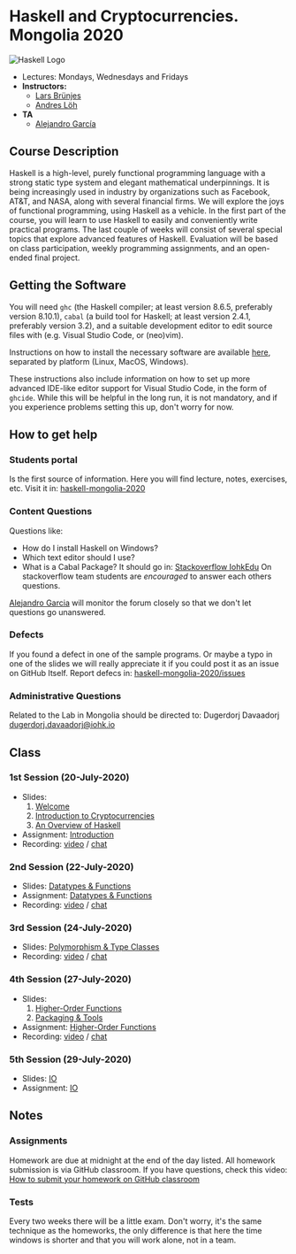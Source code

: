 # Haskell and Cryptocurrencies. Mongolia 2020

![Haskell Logo](https://upload.wikimedia.org/wikipedia/commons/1/1c/Haskell-Logo.svg)

- Lectures: Mondays, Wednesdays and Fridays
- **Instructors:**
  - [Lars Brünjes](https://iohk.io/en/team/lars-brunjes)
  - [Andres Löh](http://www.well-typed.com/people/andres/)
- **TA**
  - [Alejandro García](https://iohk.io/en/team/alejandro-garcia)

## Course Description

Haskell is a high-level, purely functional programming language with a
strong static type system and elegant mathematical underpinnings. It is
being increasingly used in industry by organizations such as Facebook,
AT\&T, and NASA, along with several financial firms. We will explore the
joys of functional programming, using Haskell as a vehicle. In the first
part of the course, you will learn to use Haskell to easily and
conveniently write practical programs. The last couple of weeks will
consist of several special topics that explore advanced features of
Haskell. Evaluation will be based on class participation, weekly
programming assignments, and an open-ended final project.

## Getting the Software

You will need `ghc` (the Haskell compiler; at least version 8.6.5, preferably
version 8.10.1), `cabal` (a build tool for Haskell; at least version 2.4.1,
preferably version 3.2), and a suitable development editor to edit source files
with (e.g. Visual Studio Code, or (neo)vim).

Instructions on how to install the necessary software are available [here](https://github.com/zfoh/haskell-simple-install/blob/master/README.md),
separated by platform (Linux, MacOS, Windows).

These instructions also include information on how to set up more advanced IDE-like
editor support for Visual Studio Code, in the form of `ghcide`. While this will be
helpful in the long run, it is not mandatory, and if you experience problems setting
this up, don't worry for now.

## How to get help

### Students portal

Is the first source of information. Here you will find
lecture, notes, exercises, etc.
Visit it in: [haskell-mongolia-2020](https://github.com/iohkedu/haskell-mongolia-2020)

### Content Questions

Questions like:

- How do I install Haskell on Windows?
- Which text editor should I use?
- What is a Cabal Package?
  It should go in: [Stackoverflow IohkEdu](https://stackoverflow.com/c/iohkedu/questions)
  On stackoverflow team students are _encouraged_ to answer each others questions.

[Alejandro Garcia](alejandro.garcia@iohk.io) will monitor the forum closely
so that we don't let questions go unanswered.

### Defects

If you found a defect in one of the sample programs.
Or maybe a typo in one of the slides we will really appreciate it
if you could post it as an issue on GitHub Itself.
Report defecs in: [haskell-mongolia-2020/issues](https://github.com/iohkedu/haskell-mongolia-2020/issues)

### Administrative Questions

Related to the Lab in Mongolia should be directed to:
Dugerdorj Davaadorj <dugerdorj.davaadorj@iohk.io>

## Class

### 1st Session (20-July-2020)

- Slides:
  1. [Welcome](../lectures/00-welcome.pdf)
  2. [Introduction to Cryptocurrencies](../lectures/01-intro-cryptocurrencies.pdf)
  3. [An Overview of Haskell](../lectures/02-overview-haskell.pdf)
- Assignment: [Introduction](https://classroom.github.com/a/ZFu9YQF5)
- Recording:
  [video](https://drive.google.com/file/d/1u0xNcuoi9cLTFMenfEbNRXqe0S5sI-nj/view?usp=sharing) /
  [chat](https://drive.google.com/file/d/1OVoowel76o5tedNLYxxCyPN6qopGD6wK/view?usp=sharing)

### 2nd Session (22-July-2020)

- Slides: [Datatypes & Functions](../lectures/03-datatypes-functions.pdf)
- Assignment: [Datatypes & Functions](https://classroom.github.com/a/YjmNAnkP)
- Recording:
  [video](https://drive.google.com/file/d/127LklblBCX-2VsHKy3cHWeXWyhFr5lma/view?usp=sharing) /
  [chat](https://drive.google.com/file/d/127LklblBCX-2VsHKy3cHWeXWyhFr5lma/view?usp=sharing)

### 3rd Session (24-July-2020)

- Slides: [Polymorphism & Type Classes](../lectures/04-polymorphism-type-classes.pdf)
- Recording:
  [video](https://drive.google.com/file/d/11MVm_fiqpaEFavEOSXKQ6zBuSRRp5MCE/view?usp=sharing) /
  [chat](https://drive.google.com/file/d/1E3fRkTX5-NhUHP1YFC01Dtt2s8AYCrjL/view?usp=sharing)

### 4th Session (27-July-2020)

- Slides:
  1. [Higher-Order Functions](../lectures/05-higher-order-functions.pdf)
  2. [Packaging & Tools](../lectures/06-packaging-and-tools.pdf)
- Assignment: [Higher-Order Functions](https://classroom.github.com/a/8_VyrI5G)
- Recording:
  [video](https://drive.google.com/file/d/1CzKVzIwuNVvtbZk30VOKaEb2paCxAD_r/view?usp=sharing) /
  [chat](https://drive.google.com/file/d/1KaWzbrCgNBXL9gUGsgYO198orrHhYtUN/view?usp=sharing)

### 5th Session (29-July-2020)

- Slides: [IO](../lectures/07-io.pdf)
- Assignment: [IO](https://classroom.github.com/a/_eDITQUZ)

## Notes

### Assignments

Homework are due at midnight at the end of the day listed.
All homework submission is via GitHub classroom.
If you have questions, check this video:
[How to submit your homework on GitHub classroom](https://youtu.be/MSe8xIEiulc)

### Tests

Every two weeks there will be a little exam.
Don't worry, it's the same technique as the homeworks,
the only difference is that here the time windows is shorter and
that you will work alone, not in a team.
